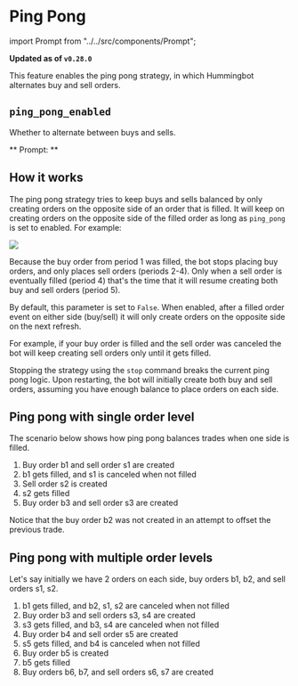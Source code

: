 # Ping Pong

import Prompt from "../../src/components/Prompt";

**Updated as of `v0.28.0`**

This feature enables the ping pong strategy, in which Hummingbot alternates buy and sell orders.

## `ping_pong_enabled`

Whether to alternate between buys and sells.

** Prompt: **

<Prompt
  prompt="Would you like to use the ping pong feature and alternate between buy and sell orders after fills?"
  response=">>> "
/>

## How it works

The ping pong strategy tries to keep buys and sells balanced by only creating orders on the opposite side of an order that is filled. It will keep on creating orders on the opposite side of the filled order as long as `ping_pong` is set to enabled. For example:

![](/assets/img/ping-pong-mode.png)

Because the buy order from period 1 was filled, the bot stops placing buy orders, and only places sell orders (periods 2-4). Only when a sell order is eventually filled (period 4) that's the time that it will resume creating both buy and sell orders (period 5).

By default, this parameter is set to `False`. When enabled, after a filled order event on either side (buy/sell) it will only create orders on the opposite side on the next refresh.

For example, if your buy order is filled and the sell order was canceled the bot will keep creating sell orders only until it gets filled.

Stopping the strategy using the `stop` command breaks the current ping pong logic. Upon restarting, the bot will initially create both buy and sell orders, assuming you have enough balance to place orders on each side.

## Ping pong with single order level

The scenario below shows how ping pong balances trades when one side is filled.

1. Buy order b1 and sell order s1 are created
2. b1 gets filled, and s1 is canceled when not filled
3. Sell order s2 is created
4. s2 gets filled
5. Buy order b3 and sell order s3 are created

Notice that the buy order b2 was not created in an attempt to offset the previous trade.

## Ping pong with multiple order levels

Let's say initially we have 2 orders on each side, buy orders b1, b2, and sell orders s1, s2.

1. b1 gets filled, and b2, s1, s2 are canceled when not filled
2. Buy order b3 and sell orders s3, s4 are created
3. s3 gets filled, and b3, s4 are canceled when not filled
4. Buy order b4 and sell order s5 are created
5. s5 gets filled, and b4 is canceled when not filled
6. Buy order b5 is created
7. b5 gets filled
8. Buy orders b6, b7, and sell orders s6, s7 are created
